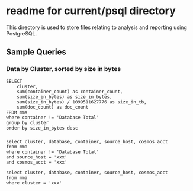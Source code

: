 # readme for current/psql directory

This directory is used to store files relating to analysis and reporting
using PostgreSQL.  

## Sample Queries

### Data by Cluster, sorted by size in bytes

``` 
SELECT 
    cluster,
    sum(container_count) as container_count,
    sum(size_in_bytes) as size_in_bytes,
    sum(size_in_bytes) / 1099511627776 as size_in_tb,
    sum(doc_count) as doc_count
FROM mma
where container != 'Database Total'
group by cluster
order by size_in_bytes desc
```

### 

``` 
select cluster, database, container, source_host, cosmos_acct
from mma 
where container != 'Database Total'
and source_host = 'xxx'
and cosmos_acct = 'xxx'
```

``` 
select cluster, database, container, source_host, cosmos_acct
from mma 
where cluster = 'xxx'
```
